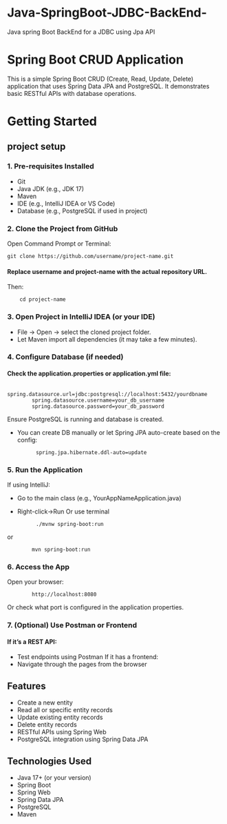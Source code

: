 # Java-SpringBoot-JDBC-BackEnd-
Java spring Boot BackEnd  for a JDBC using Jpa API 

# Spring Boot CRUD Application

This is a simple Spring Boot CRUD (Create, Read, Update, Delete) application that uses Spring Data JPA and PostgreSQL. It demonstrates basic RESTful APIs with database operations.
# Getting Started
## project setup
###  1. Pre-requisites Installed
- Git
- Java JDK (e.g., JDK 17)
- Maven
- IDE (e.g., IntelliJ IDEA or VS Code)
- Database (e.g., PostgreSQL if used in project)
### 2. Clone the Project from GitHub
 Open Command Prompt or Terminal:

    git clone https://github.com/username/project-name.git
#### Replace username and project-name with the actual repository URL.
Then:
  
        cd project-name
### 3. Open Project in IntelliJ IDEA (or your IDE)
- File → Open → select the cloned project folder.
- Let Maven import all dependencies (it may take a few minutes).

### 4. Configure Database (if needed)
#### Check the application.properties or application.yml file:
            spring.datasource.url=jdbc:postgresql://localhost:5432/yourdbname
            spring.datasource.username=your_db_username
            spring.datasource.password=your_db_password
Ensure PostgreSQL is running and database is created.
- You can create DB manually or let Spring JPA auto-create based on the config:
  ```properties
        spring.jpa.hibernate.ddl-auto=update
### 5. Run the Application
If using IntelliJ:
- Go to the main class (e.g., YourAppNameApplication.java)
- Right-click->Run
Or use terminal

            ./mvnw spring-boot:run
or

            mvn spring-boot:run
###  6. Access the App
Open your browser:

            http://localhost:8080
Or check what port is configured in the application properties.

###  7. (Optional) Use Postman or Frontend
#### If it’s a REST API:
- Test endpoints using Postman
If it has a frontend:
- Navigate through the pages from the browser

## Features

- Create a new entity
- Read all or specific entity records
- Update existing entity records
- Delete entity records
- RESTful APIs using Spring Web
- PostgreSQL integration using Spring Data JPA

## Technologies Used

- Java 17+ (or your version)
- Spring Boot
- Spring Web
- Spring Data JPA
- PostgreSQL
- Maven
